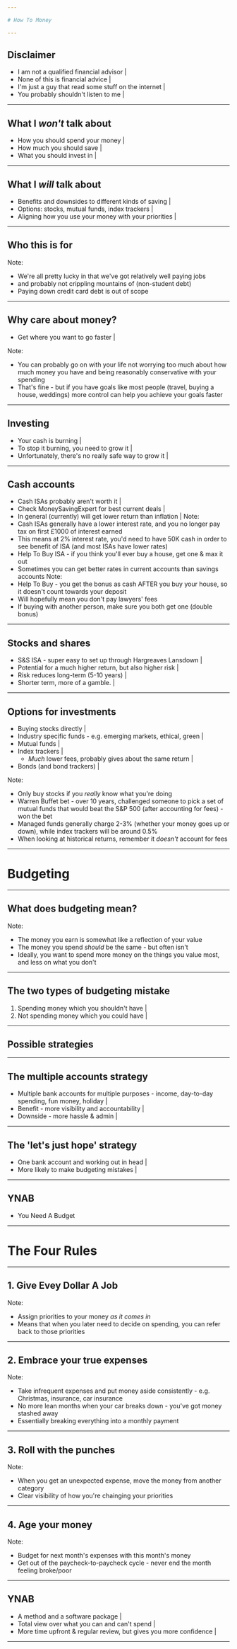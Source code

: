 ```yaml
---

# How To Money

---
```


## Disclaimer

- I am not a qualified financial advisor |
- None of this is financial advice |
- I'm just a guy that read some stuff on the internet |
- You probably shouldn't listen to me |

---

## What I _won't_ talk about

- How you should spend your money |
- How much you should save |
- What you should invest in |

---

## What I _will_ talk about

- Benefits and downsides to different kinds of saving |
- Options: stocks, mutual funds, index trackers |
- Aligning how you use your money with your priorities |

---

## Who this is for

Note:
- We're all pretty lucky in that we've got relatively well paying jobs
- and probably not crippling mountains of (non-student debt)
- Paying down credit card debt is out of scope

---

## Why care about money?

- Get where you want to go faster |

Note:
- You can probably go on with your life not worrying too much about how much money you have and being reasonably conservative with your spending
- That's fine - but if you have goals like most people (travel, buying a house, weddings) more control can help you achieve your goals faster
---

## Investing

- Your cash is burning |
- To stop it burning, you need to grow it |
- Unfortunately, there's no really safe way to grow it |

---
## Cash accounts
- Cash ISAs probably aren't worth it |
- Check MoneySavingExpert for best current deals |
- In general (currently) will get lower return than inflation |
Note:
- Cash ISAs generally have a lower interest rate, and you no longer pay tax on first £1000 of interest earned
- This means at 2% interest rate, you'd need to have 50K cash in order to see benefit of ISA (and most ISAs have lower rates)
- Help To Buy ISA - if you think you'll ever buy a house, get one & max it out
- Sometimes you can get better rates in current accounts than savings accounts
Note:
- Help To Buy - you get the bonus as cash AFTER you buy your house, so it doesn't count towards your deposit
- Will hopefully mean you don't pay lawyers' fees
- If buying with another person, make sure you both get one (double bonus)
---
## Stocks and shares
- S&S ISA - super easy to set up through Hargreaves Lansdown |
- Potential for a much higher return, but also higher risk |
- Risk reduces long-term (5-10 years) |
- Shorter term, more of a gamble. |
---
## Options for investments
- Buying stocks directly |
- Industry specific funds - e.g. emerging markets, ethical, green |
- Mutual funds |
- Index trackers |
  - _Much_ lower fees, probably gives about the same return |
- Bonds (and bond trackers) |

Note:
- Only buy stocks if you _really_ know what you're doing 
- Warren Buffet bet - over 10 years, challenged someone to pick a set of mutual funds that would beat the S&P 500 (after accounting for fees) - won the bet
- Managed funds generally charge 2-3% (whether your money goes up or down), while index trackers will be around 0.5%
- When looking at historical returns, remember it *doesn't* account for fees
---
# Budgeting
---
## What does budgeting mean?
Note:
- The money you earn is somewhat like a reflection of your value
- The money you spend _should_ be the same - but often isn't
- Ideally, you want to spend more money on the things you value most, and less on what you don't
---
## The two types of budgeting mistake
1. Spending money which you shouldn't have |
2. Not spending money which you could have |
---
## Possible strategies
---
## The multiple accounts strategy
- Multiple bank accounts for multiple purposes - income, day-to-day spending, fun money, holiday |
- Benefit - more visibility and accountability |
- Downside - more hassle & admin |
---
## The 'let's just hope' strategy
- One bank account and working out in head |
- More likely to make budgeting mistakes |
---
## YNAB
- You Need A Budget
---
# The Four Rules
---
## 1. Give Evey Dollar A Job
Note:
- Assign priorities to your money *as it comes in*
- Means that when you later need to decide on spending, you can refer back to those priorities
---
## 2. Embrace your true expenses
Note:
- Take infrequent expenses and put money aside consistently - e.g. Christmas, insurance, car insurance
- No more lean months when your car breaks down - you've got money stashed away
- Essentially breaking everything into a monthly payment
---
## 3. Roll with the punches
Note:
- When you get an unexpected expense, move the money from another category
- Clear visibility of how you're chainging your priorities
--- 
## 4. Age your money
Note:
- Budget for next month's expenses with this month's money
- Get out of the paycheck-to-paycheck cycle - never end the month feeling broke/poor
---
## YNAB
- A method and a software package |
- Total view over what you can and can't spend |
- More time upfront & regular review, but gives you more confidence |
---
